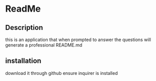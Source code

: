 # ReadMe

## Description
this is an application that when prompted to answer the questions will generate a professional README.md

## installation
download it through github
ensure inquirer is installed

